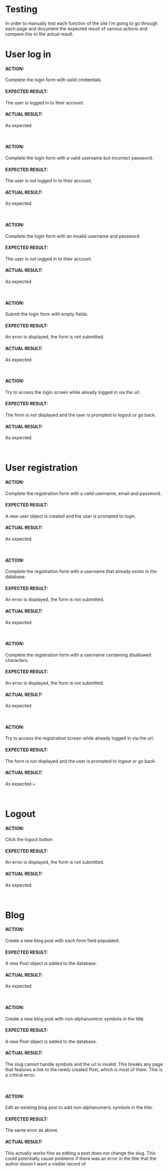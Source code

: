 # Testing

In order to manually test each function of the site I'm going to go through each page and document the expected result of various actions and compare this to the actual result.

# User log in
#### ACTION: 
Complete the login form with valid credentials.
#### EXPECTED RESULT:
The user is logged in to their account.
#### ACTUAL RESULT:
As expected.

<br>

#### ACTION: 
Complete the login form with a valid username but incorrect password.
#### EXPECTED RESULT:
The user is not logged in to their account.
#### ACTUAL RESULT:
As expected.

<br>

#### ACTION: 
Complete the login form with an invalid username and password.
#### EXPECTED RESULT:
The user is not logged in to their account.
#### ACTUAL RESULT:
As expected.

<br>

#### ACTION: 
Submit the login form with empty fields.
#### EXPECTED RESULT:
An error is displayed, the form is not submitted.
#### ACTUAL RESULT:
As expected.

<br>

#### ACTION: 
Try to access the login screen while already logged in via the url.
#### EXPECTED RESULT:
The form is not displayed and the user is prompted to logout or go back.
#### ACTUAL RESULT:
As expected.

<br>

# User registration
#### ACTION: 
Complete the registration form with a valid username, email and password.
#### EXPECTED RESULT:
A new user object is created and the user is prompted to login.
#### ACTUAL RESULT:
As expected.

<br>

#### ACTION: 
Complete the registration form with a username that already exists in the database.
#### EXPECTED RESULT:
An error is displayed, the form is not submitted.
#### ACTUAL RESULT:
As expected.

<br>

#### ACTION: 
Complete the registration form with a username containing disallowed characters.
#### EXPECTED RESULT:
An error is displayed, the form is not submitted.
#### ACTUAL RESULT:
As expected.

<br>

#### ACTION: 
Try to access the registration screen while already logged in via the url.
#### EXPECTED RESULT:
The form is not displayed and the user is prompted to logout or go back.
#### ACTUAL RESULT:
As expected.+


<br>

# Logout
#### ACTION: 
Click the logout button
#### EXPECTED RESULT:
An error is displayed, the form is not submitted.
#### ACTUAL RESULT:
As expected.

<br>

# Blog
#### ACTION: 
Create a new blog post with each form field populated.
#### EXPECTED RESULT:
A new Post object is added to the database.
#### ACTUAL RESULT:
As expected.

<br>

#### ACTION: 
Create a new blog post with non-alphanumeric symbols in the title.
#### EXPECTED RESULT:
A new Post object is added to the database.
#### ACTUAL RESULT:
The slug cannot handle symbols and the url is invalid. This breaks any page that features a link to the newly created Post, which is most of them. This is a critical error.

<br>

#### ACTION: 
Edit an existing blog post to add non-alphanumeric symbols in the title.
#### EXPECTED RESULT:
The same error as above.
#### ACTUAL RESULT:
This actually works fine as editing a post does not change the slug. This could potentially cause problems if there was an error in the title that the author doesn't want a visible record of.

<br>